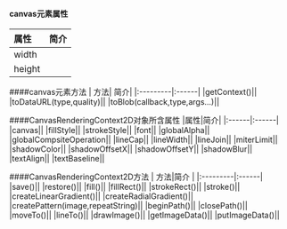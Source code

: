 
#### canvas元素属性
| 属性| 简介|
|:---------|:------|
|width||
|height||


####canvas元素方法
| 方法| 简介|
|:---------|:------|
|getContext()||
|toDataURL(type,quality)||
|toBlob(callback,type,args...)||


####CanvasRenderingContext2D对象所含属性
|属性|简介|
|:------|:------|
|canvas||
|fillStyle||
|strokeStyle||
|font||
|globalAlpha||
|globalCompsiteOperation||
|lineCap||
|lineWidth||
|lineJoin||
|miterLimit||
|shadowColor||
|shadowOffsetX||
|shadowOffsetY||
|shadowBlur||
|textAlign||
|textBaseline||


####CanvasRenderingContext2D方法
| 方法|简介 |
|:---------|:------|
|save()||
|restore()||
|fill()||
|fillRect()||
|strokeRect()||
|stroke()||
|createLinearGradient()||
|createRadialGradient()||
|createPattern(image,repeatString)||
|beginPath()||
|closePath()||
|moveTo()||
|lineTo()||
|drawImage()||
|getImageData()||
|putImageData()||
